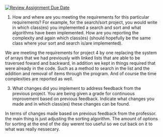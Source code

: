 [![Review Assignment Due Date](https://classroom.github.com/assets/deadline-readme-button-24ddc0f5d75046c5622901739e7c5dd533143b0c8e959d652212380cedb1ea36.svg)](https://classroom.github.com/a/yIMOwAsX)

1) How and where are you meeting the requirements for this particular requirements? For example, for the search/sort project, you would write in which class(es) you implemented a search and sort and what algorithms have been implemented. How are you reporting the complexity and again which class(es) (should hopefully be the same class where your sort and search is/are implemented). 

We are meeting the requirements for project 4 by one replacing the system of arrays that we had previously with linked lists that are able to be traversed foward and backward, in addition we kept in things required that were already in the code. Such as a method to search in the list and the addition and removal of items through the program. And of course the time complexities are reported as well.

3) What changes did you implement to address feedback from the previous project. You are being given a grade for continuous improvement based on previous feedback. Indicate what changes you made and in which class(es) these changes can be found.

In terms of changes made based on previous feedback from the professor. the main thing is just adjusting the sorting algorithm. The amount of options for sorting at the end of the day werent too useful so we cut back on it to what was really nessecary.
